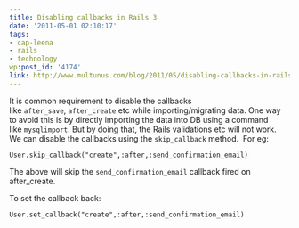 ```yaml
---
title: Disabling callbacks in Rails 3
date: '2011-05-01 02:10:17'
tags:
- cap-leena
- rails
- technology
wp:post_id: '4174'
link: http://www.multunus.com/blog/2011/05/disabling-callbacks-in-rails-3/
---
```


It is common requirement to disable the callbacks like `after_save`, `after_create` etc while importing/migrating data. One way to avoid this is by directly importing the data into DB using a command like `mysqlimport`. But by doing that, the Rails validations etc will not work. We can disable the callbacks using the `skip_callback` method.  For eg:

```
User.skip_callback("create",:after,:send_confirmation_email)
```

The above will skip the `send_confirmation_email` callback fired on after_create.

To set the callback back:

```
User.set_callback("create",:after,:send_confirmation_email)
```